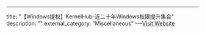 ---
title: "【Windows提权】KernelHub-近二十年Windows权限提升集合"
description: ""
external_category: "Miscellaneous"
---[Visit Website](https://github.com/Ascotbe/KernelHub)

